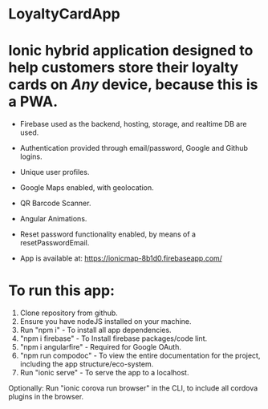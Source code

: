 # LoyaltyCardApp

# Ionic hybrid application designed to help customers store their loyalty cards on *Any* device, because this is a PWA.
* Firebase used as the backend, hosting, storage, and realtime DB are used.
* Authentication provided through email/password, Google and Github logins.
* Unique user profiles.
* Google Maps enabled, with geolocation.
* QR Barcode Scanner.
* Angular Animations.
* Reset password functionality enabled, by means of a resetPasswordEmail.

* App is available at: https://ionicmap-8b1d0.firebaseapp.com/

# To run this app: 
1. Clone repository from github.
2. Ensure you have nodeJS installed on your machine.
3. Run "npm i" - To install all app dependencies.
4. "npm i firebase" - To Install firebase packages/code lint.
5. "npm i angularfire" - Required for Google OAuth.
6. "npm run compodoc" - To view the entire documentation for the project, including the app structure/eco-system.
7. Run "ionic serve" - To serve the app to a localhost.

Optionally: Run "ionic corova run browser" in the CLI, to include all cordova plugins in the browser.
